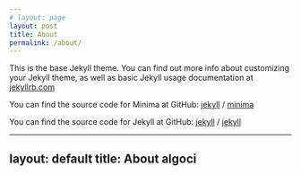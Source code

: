 ```yaml
---
# layout: page
layout: post
title: About
permalink: /about/
---
```


This is the base Jekyll theme. You can find out more info about customizing your Jekyll theme, as well as basic Jekyll usage documentation at [jekyllrb.com](https://jekyllrb.com/)

You can find the source code for Minima at GitHub:
[jekyll][jekyll-organization] /
[minima](https://github.com/jekyll/minima)

You can find the source code for Jekyll at GitHub:
[jekyll][jekyll-organization] /
[jekyll](https://github.com/jekyll/jekyll)


[jekyll-organization]: https://github.com/jekyll

---
layout: default
title: About algoci
---



<style>
.about-container {
  max-width: 1200px;
  margin: 0 auto;
  padding: 2rem;
}

.about-header {
  text-align: center;
  margin-bottom: 4rem;
}

.about-header h1 {
  font-size: 3rem;
  color: #2c3e50;
  margin-bottom: 1rem;
}

.lead {
  font-size: 1.5rem;
  color: #34495e;
  max-width: 800px;
  margin: 0 auto;
}

.about-section {
  margin-bottom: 4rem;
}

.about-section h2 {
  color: #2c3e50;
  margin-bottom: 1.5rem;
  font-size: 2rem;
}

.about-section p {
  color: #34495e;
  line-height: 1.6;
  margin-bottom: 1.5rem;
}

.features-grid {
  display: grid;
  grid-template-columns: repeat(auto-fit, minmax(300px, 1fr));
  gap: 2rem;
  margin-top: 2rem;
}

.feature-card {
  background: #f8f9fa;
  padding: 2rem;
  border-radius: 8px;
  box-shadow: 0 2px 4px rgba(0,0,0,0.1);
}

.feature-card h3 {
  color: #2c3e50;
  margin-bottom: 1rem;
}

.cta-buttons {
  display: flex;
  gap: 1rem;
  margin-top: 2rem;
}

.button {
  display: inline-block;
  padding: 0.8rem 1.5rem;
  border-radius: 4px;
  text-decoration: none;
  transition: all 0.2s;
}

.button.primary {
  background: #3498db;
  color: white;
}

.button.secondary {
  background: transparent;
  border: 2px solid #3498db;
  color: #3498db;
}

.button:hover {
  transform: translateY(-2px);
  box-shadow: 0 4px 8px rgba(0,0,0,0.1);
}

@media (max-width: 768px) {
  .about-header h1 {
    font-size: 2.5rem;
  }
  
  .lead {
    font-size: 1.2rem;
  }
  
  .cta-buttons {
    flex-direction: column;
  }
  
  .features-grid {
    grid-template-columns: 1fr;
  }
}
</style>
